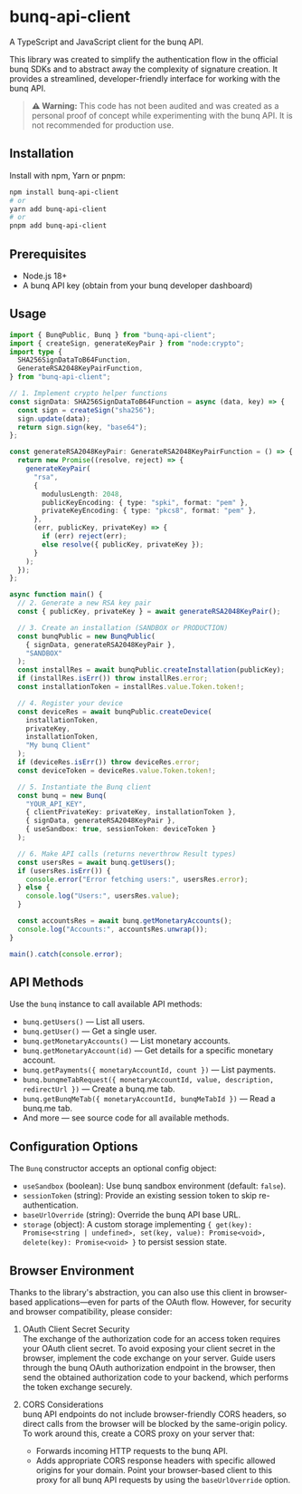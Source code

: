 # bunq-api-client

A TypeScript and JavaScript client for the bunq API.

This library was created to simplify the authentication flow in the official bunq SDKs and to abstract away the complexity of signature creation. It provides a streamlined, developer-friendly interface for working with the bunq API.

> **⚠️ Warning:** This code has not been audited and was created as a personal proof of concept while experimenting with the bunq API. It is not recommended for production use.

## Installation

Install with npm, Yarn or pnpm:

```bash
npm install bunq-api-client
# or
yarn add bunq-api-client
# or
pnpm add bunq-api-client
```

## Prerequisites

- Node.js 18+
- A bunq API key (obtain from your bunq developer dashboard)

## Usage

```ts
import { BunqPublic, Bunq } from "bunq-api-client";
import { createSign, generateKeyPair } from "node:crypto";
import type {
  SHA256SignDataToB64Function,
  GenerateRSA2048KeyPairFunction,
} from "bunq-api-client";

// 1. Implement crypto helper functions
const signData: SHA256SignDataToB64Function = async (data, key) => {
  const sign = createSign("sha256");
  sign.update(data);
  return sign.sign(key, "base64");
};

const generateRSA2048KeyPair: GenerateRSA2048KeyPairFunction = () => {
  return new Promise((resolve, reject) => {
    generateKeyPair(
      "rsa",
      {
        modulusLength: 2048,
        publicKeyEncoding: { type: "spki", format: "pem" },
        privateKeyEncoding: { type: "pkcs8", format: "pem" },
      },
      (err, publicKey, privateKey) => {
        if (err) reject(err);
        else resolve({ publicKey, privateKey });
      }
    );
  });
};

async function main() {
  // 2. Generate a new RSA key pair
  const { publicKey, privateKey } = await generateRSA2048KeyPair();

  // 3. Create an installation (SANDBOX or PRODUCTION)
  const bunqPublic = new BunqPublic(
    { signData, generateRSA2048KeyPair },
    "SANDBOX"
  );
  const installRes = await bunqPublic.createInstallation(publicKey);
  if (installRes.isErr()) throw installRes.error;
  const installationToken = installRes.value.Token.token!;

  // 4. Register your device
  const deviceRes = await bunqPublic.createDevice(
    installationToken,
    privateKey,
    installationToken,
    "My bunq Client"
  );
  if (deviceRes.isErr()) throw deviceRes.error;
  const deviceToken = deviceRes.value.Token.token!;

  // 5. Instantiate the Bunq client
  const bunq = new Bunq(
    "YOUR_API_KEY",
    { clientPrivateKey: privateKey, installationToken },
    { signData, generateRSA2048KeyPair },
    { useSandbox: true, sessionToken: deviceToken }
  );

  // 6. Make API calls (returns neverthrow Result types)
  const usersRes = await bunq.getUsers();
  if (usersRes.isErr()) {
    console.error("Error fetching users:", usersRes.error);
  } else {
    console.log("Users:", usersRes.value);
  }

  const accountsRes = await bunq.getMonetaryAccounts();
  console.log("Accounts:", accountsRes.unwrap());
}

main().catch(console.error);
```

## API Methods

Use the `bunq` instance to call available API methods:

- `bunq.getUsers()` &mdash; List all users.
- `bunq.getUser()` &mdash; Get a single user.
- `bunq.getMonetaryAccounts()` &mdash; List monetary accounts.
- `bunq.getMonetaryAccount(id)` &mdash; Get details for a specific monetary account.
- `bunq.getPayments({ monetaryAccountId, count })` &mdash; List payments.
- `bunq.bunqmeTabRequest({ monetaryAccountId, value, description, redirectUrl })` &mdash; Create a bunq.me tab.
- `bunq.getBunqMeTab({ monetaryAccountId, bunqMeTabId })` &mdash; Read a bunq.me tab.
- And more &mdash; see source code for all available methods.

## Configuration Options

The `Bunq` constructor accepts an optional config object:

- `useSandbox` (boolean): Use bunq sandbox environment (default: `false`).
- `sessionToken` (string): Provide an existing session token to skip re-authentication.
- `baseUrlOverride` (string): Override the bunq API base URL.
- `storage` (object): A custom storage implementing `{ get(key): Promise<string | undefined>, set(key, value): Promise<void>, delete(key): Promise<void> }` to persist session state.

## Browser Environment

Thanks to the library's abstraction, you can also use this client in browser-based applications—even for parts of the OAuth flow. However, for security and browser compatibility, please consider:

1. OAuth Client Secret Security  
   The exchange of the authorization code for an access token requires your OAuth client secret. To avoid exposing your client secret in the browser, implement the code exchange on your server. Guide users through the bunq OAuth authorization endpoint in the browser, then send the obtained authorization code to your backend, which performs the token exchange securely.

2. CORS Considerations  
   bunq API endpoints do not include browser-friendly CORS headers, so direct calls from the browser will be blocked by the same-origin policy. To work around this, create a CORS proxy on your server that:
   - Forwards incoming HTTP requests to the bunq API.
   - Adds appropriate CORS response headers with specific allowed origins for your domain.
     Point your browser-based client to this proxy for all bunq API requests by using the `baseUrlOverride` option.
